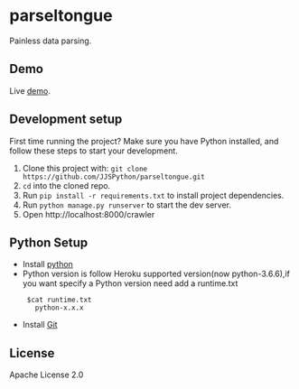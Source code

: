 # parseltongue
Painless data parsing.  

## Demo
Live [demo](https://vast-refuge-25114.herokuapp.com/crawler).

## Development setup

First time running the project? Make sure you have Python installed, and follow these steps to start your development.

1.  Clone this project with:
`git clone https://github.com/JJSPython/parseltongue.git`
2.  `cd` into the cloned repo.
3.  Run `pip install -r requirements.txt` to install project dependencies.
4.  Run `python manage.py runserver` to start the dev server.
5.  Open http://localhost:8000/crawler

## Python Setup

* Install [python](https://www.python.org/)
* Python version is follow Heroku supported version(now python-3.6.6),if you want specify a Python version need add a runtime.txt
   ```
    $cat runtime.txt
      python-x.x.x
   ```
* Install [Git](https://git-scm.com/downloads)

## License
Apache License 2.0
